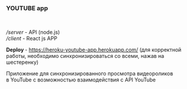 <h3> YOUTUBE app</h3> <br>

<i>/server</i> - API (node.js)<br>
<i>/client</i> - React js APP

<b> Deploy </b> - https://heroku-youtube-app.herokuapp.com/ (для корректной работы, необходимо синхронизироваться со всеми, нажав на шестеренку)

Приложение для синхронизированного просмотра видеороликов<br> в YouTube с возможностью взаимодействия с API YouTube
